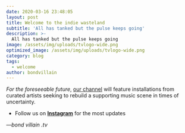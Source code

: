 ```yaml
---
date: 2020-03-16 23:48:05
layout: post
title: Welcome to the indie wasteland
subtitle: 'All has tanked but the pulse keeps going'
description: >-
  All has tanked but the pulse keeps going
image: /assets/img/uploads/tvlogo-wide.png
optimized_image: /assets/img/uploads/tvlogo-wide.png
category: blog
tags:
  - welcome
author: bondvillain
---
```

*For the foreseeable future*, [our channel](https://www.youtube.com/channel/UC5eSIJ6JJPG1_WiVp0_ZLNw) will feature installations from curated artists seeking to rebuild a supporting music scene in times of uncertainty.

*  Follow us on **[Instagram](https://www.instagram.com/bond.villain)** for the most updates


<cite>&mdash;bond villain .tv</cite>
